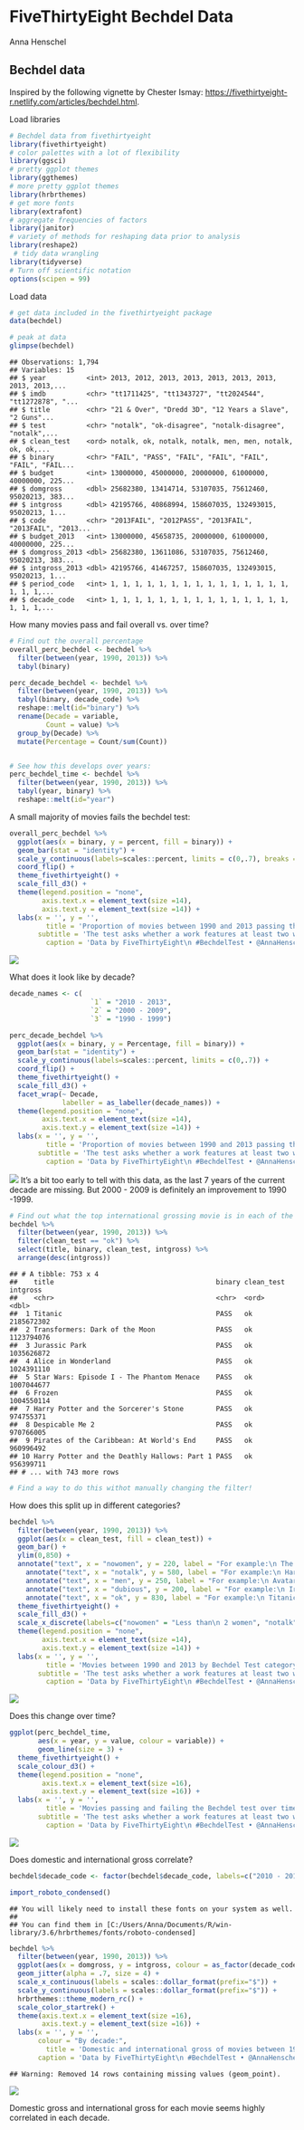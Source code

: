 FiveThirtyEight Bechdel Data
================
Anna Henschel

## Bechdel data

Inspired by the following vignette by Chester Ismay:
<https://fivethirtyeight-r.netlify.com/articles/bechdel.html>.

Load libraries

``` r
# Bechdel data from fivethirtyeight 
library(fivethirtyeight)
# color palettes with a lot of flexibility
library(ggsci)
# pretty ggplot themes
library(ggthemes)
# more pretty ggplot themes
library(hrbrthemes)
# get more fonts
library(extrafont)
# aggregate frequencies of factors
library(janitor)
# variety of methods for reshaping data prior to analysis
library(reshape2)
 # tidy data wrangling
library(tidyverse)
# Turn off scientific notation
options(scipen = 99)
```

Load data

``` r
# get data included in the fivethirtyeight package
data(bechdel) 

# peak at data
glimpse(bechdel)
```

    ## Observations: 1,794
    ## Variables: 15
    ## $ year          <int> 2013, 2012, 2013, 2013, 2013, 2013, 2013, 2013, 2013,...
    ## $ imdb          <chr> "tt1711425", "tt1343727", "tt2024544", "tt1272878", "...
    ## $ title         <chr> "21 & Over", "Dredd 3D", "12 Years a Slave", "2 Guns"...
    ## $ test          <chr> "notalk", "ok-disagree", "notalk-disagree", "notalk",...
    ## $ clean_test    <ord> notalk, ok, notalk, notalk, men, men, notalk, ok, ok,...
    ## $ binary        <chr> "FAIL", "PASS", "FAIL", "FAIL", "FAIL", "FAIL", "FAIL...
    ## $ budget        <int> 13000000, 45000000, 20000000, 61000000, 40000000, 225...
    ## $ domgross      <dbl> 25682380, 13414714, 53107035, 75612460, 95020213, 383...
    ## $ intgross      <dbl> 42195766, 40868994, 158607035, 132493015, 95020213, 1...
    ## $ code          <chr> "2013FAIL", "2012PASS", "2013FAIL", "2013FAIL", "2013...
    ## $ budget_2013   <int> 13000000, 45658735, 20000000, 61000000, 40000000, 225...
    ## $ domgross_2013 <dbl> 25682380, 13611086, 53107035, 75612460, 95020213, 383...
    ## $ intgross_2013 <dbl> 42195766, 41467257, 158607035, 132493015, 95020213, 1...
    ## $ period_code   <int> 1, 1, 1, 1, 1, 1, 1, 1, 1, 1, 1, 1, 1, 1, 1, 1, 1, 1,...
    ## $ decade_code   <int> 1, 1, 1, 1, 1, 1, 1, 1, 1, 1, 1, 1, 1, 1, 1, 1, 1, 1,...

How many movies pass and fail overall vs. over time?

``` r
# Find out the overall percentage
overall_perc_bechdel <- bechdel %>%
  filter(between(year, 1990, 2013)) %>%
  tabyl(binary)

perc_decade_bechdel <- bechdel %>%
  filter(between(year, 1990, 2013)) %>%
  tabyl(binary, decade_code) %>%
  reshape::melt(id="binary") %>%
  rename(Decade = variable, 
         Count = value) %>%
  group_by(Decade) %>%
  mutate(Percentage = Count/sum(Count))


# See how this develops over years:
perc_bechdel_time <- bechdel %>%
  filter(between(year, 1990, 2013)) %>%
  tabyl(year, binary) %>%
  reshape::melt(id="year")
```

A small majority of movies fails the bechdel test:

``` r
overall_perc_bechdel %>%
  ggplot(aes(x = binary, y = percent, fill = binary)) + 
  geom_bar(stat = "identity") + 
  scale_y_continuous(labels=scales::percent, limits = c(0,.7), breaks = c(0, .1, .2, .3, .4, .5, .6)) +
  coord_flip() +
  theme_fivethirtyeight() +
  scale_fill_d3() +
  theme(legend.position = "none", 
        axis.text.x = element_text(size =14), 
        axis.text.y = element_text(size =14)) +
  labs(x = '', y = '',
         title = 'Proportion of movies between 1990 and 2013 passing the Bechdel Test', 
       subtitle = 'The test asks whether a work features at least two women who talk to each other about something other than a man.',
         caption = 'Data by FiveThirtyEight\n #BechdelTest • @AnnaHenschel') 
```

![](Bechdel-data-code_files/figure-gfm/unnamed-chunk-4-1.png)<!-- -->

What does it look like by decade?

``` r
decade_names <- c(
                    `1` = "2010 - 2013",
                    `2` = "2000 - 2009",
                    `3` = "1990 - 1999")

perc_decade_bechdel %>%
  ggplot(aes(x = binary, y = Percentage, fill = binary)) + 
  geom_bar(stat = "identity") + 
  scale_y_continuous(labels=scales::percent, limits = c(0,.7)) +
  coord_flip() +
  theme_fivethirtyeight() +
  scale_fill_d3() +
  facet_wrap(~ Decade, 
             labeller = as_labeller(decade_names)) +
  theme(legend.position = "none", 
        axis.text.x = element_text(size =14), 
        axis.text.y = element_text(size =14)) +
  labs(x = '', y = '',
         title = 'Proportion of movies between 1990 and 2013 passing the Bechdel Test', 
       subtitle = 'The test asks whether a work features at least two women who talk to each other about something other than a man.',
         caption = 'Data by FiveThirtyEight\n #BechdelTest • @AnnaHenschel') 
```

![](Bechdel-data-code_files/figure-gfm/unnamed-chunk-5-1.png)<!-- -->
It’s a bit too early to tell with this data, as the last 7 years of
the current decade are missing. But 2000 - 2009 is definitely an
improvement to 1990 -1999.

``` r
# Find out what the top international grossing movie is in each of the Bechdel Test categories
bechdel %>%
  filter(between(year, 1990, 2013)) %>%
  filter(clean_test == "ok") %>%
  select(title, binary, clean_test, intgross) %>%
  arrange(desc(intgross))
```

    ## # A tibble: 753 x 4
    ##    title                                        binary clean_test   intgross
    ##    <chr>                                        <chr>  <ord>           <dbl>
    ##  1 Titanic                                      PASS   ok         2185672302
    ##  2 Transformers: Dark of the Moon               PASS   ok         1123794076
    ##  3 Jurassic Park                                PASS   ok         1035626872
    ##  4 Alice in Wonderland                          PASS   ok         1024391110
    ##  5 Star Wars: Episode I - The Phantom Menace    PASS   ok         1007044677
    ##  6 Frozen                                       PASS   ok         1004550114
    ##  7 Harry Potter and the Sorcerer's Stone        PASS   ok          974755371
    ##  8 Despicable Me 2                              PASS   ok          970766005
    ##  9 Pirates of the Caribbean: At World's End     PASS   ok          960996492
    ## 10 Harry Potter and the Deathly Hallows: Part 1 PASS   ok          956399711
    ## # ... with 743 more rows

``` r
# Find a way to do this withot manually changing the filter!
```

How does this split up in different categories?

``` r
bechdel %>%
  filter(between(year, 1990, 2013)) %>%
  ggplot(aes(x = clean_test, fill = clean_test)) + 
  geom_bar() + 
  ylim(0,850) +
  annotate("text", x = "nowomen", y = 220, label = "For example:\n The Hobbit:\n An Unexpected Journey", alpha = .65) +
    annotate("text", x = "notalk", y = 580, label = "For example:\n Harry Potter and\n the Deathly Hallows:\n Part 2", alpha = .65) +
    annotate("text", x = "men", y = 250, label = "For example:\n Avatar", alpha = .65) +
    annotate("text", x = "dubious", y = 200, label = "For example:\n Iron Man 3", alpha = .65) +
    annotate("text", x = "ok", y = 830, label = "For example:\n Titanic", alpha = .65) +
  theme_fivethirtyeight() +
  scale_fill_d3() +
  scale_x_discrete(labels=c("nowomen" = "Less than\n 2 women", "notalk" = "At least 2 women,\n who don't talk\n to each other","men" = "At least 2 women,\n talking about men", "dubious" = "Dubious", "ok" ="At least 2 women\n who are talking to each other\n about something else\n than men")) +
  theme(legend.position = "none", 
        axis.text.x = element_text(size =14), 
        axis.text.y = element_text(size =14)) +
  labs(x = '', y = '',
         title = 'Movies between 1990 and 2013 by Bechdel Test category', 
       subtitle = 'The test asks whether a work features at least two women who talk to each other about something other than a man.\nFor each category, an example of the highest international grossing movie is given.',
         caption = 'Data by FiveThirtyEight\n #BechdelTest • @AnnaHenschel') 
```

![](Bechdel-data-code_files/figure-gfm/unnamed-chunk-7-1.png)<!-- -->

Does this change over time?

``` r
ggplot(perc_bechdel_time,
       aes(x = year, y = value, colour = variable)) +
       geom_line(size = 3) +
  theme_fivethirtyeight() +
  scale_colour_d3() +
  theme(legend.position = "none", 
        axis.text.x = element_text(size =16), 
        axis.text.y = element_text(size =16)) +
  labs(x = '', y = '',
         title = 'Movies passing and failing the Bechdel test over time', 
       subtitle = 'The test asks whether a work features at least two women who talk to each other about something other than a man.',
         caption = 'Data by FiveThirtyEight\n #BechdelTest • @AnnaHenschel') 
```

![](Bechdel-data-code_files/figure-gfm/unnamed-chunk-8-1.png)<!-- -->

Does domestic and international gross correlate?

``` r
bechdel$decade_code <- factor(bechdel$decade_code, labels=c("2010 - 2013", "2000 - 2009", "1990 - 1999"))

import_roboto_condensed()
```

    ## You will likely need to install these fonts on your system as well.
    ## 
    ## You can find them in [C:/Users/Anna/Documents/R/win-library/3.6/hrbrthemes/fonts/roboto-condensed]

``` r
bechdel %>%
  filter(between(year, 1990, 2013)) %>%
  ggplot(aes(x = domgross, y = intgross, colour = as_factor(decade_code))) + 
  geom_jitter(alpha = .7, size = 4) +
  scale_x_continuous(labels = scales::dollar_format(prefix="$")) +
  scale_y_continuous(labels = scales::dollar_format(prefix="$")) +
  hrbrthemes::theme_modern_rc() +
  scale_color_startrek() +
  theme(axis.text.x = element_text(size =16), 
        axis.text.y = element_text(size =16)) +
  labs(x = '', y = '',
       colour = "By decade:", 
         title = 'Domestic and international gross of movies between 1990 and 2013',
       caption = 'Data by FiveThirtyEight\n #BechdelTest • @AnnaHenschel') 
```

    ## Warning: Removed 14 rows containing missing values (geom_point).

![](Bechdel-data-code_files/figure-gfm/unnamed-chunk-9-1.png)<!-- -->

Domestic gross and international gross for each movie seems highly
correlated in each decade.

